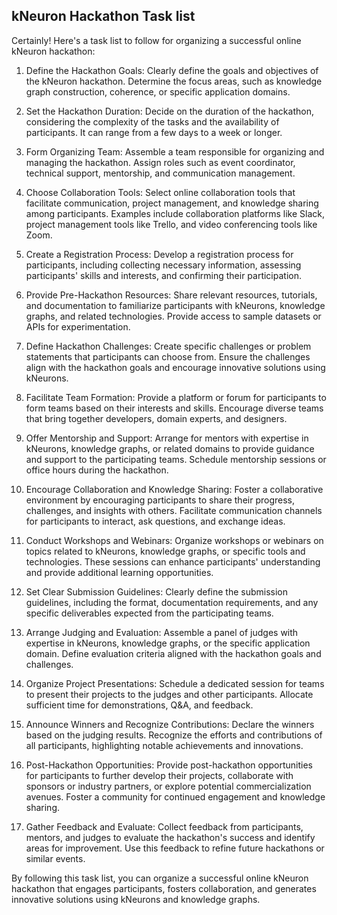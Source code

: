 ## kNeuron Hackathon Task list

Certainly! Here's a task list to follow for organizing a successful online kNeuron hackathon:

1. Define the Hackathon Goals: Clearly define the goals and objectives of the kNeuron hackathon. Determine the focus areas, such as knowledge graph construction, coherence, or specific application domains.

2. Set the Hackathon Duration: Decide on the duration of the hackathon, considering the complexity of the tasks and the availability of participants. It can range from a few days to a week or longer.

3. Form Organizing Team: Assemble a team responsible for organizing and managing the hackathon. Assign roles such as event coordinator, technical support, mentorship, and communication management.

4. Choose Collaboration Tools: Select online collaboration tools that facilitate communication, project management, and knowledge sharing among participants. Examples include collaboration platforms like Slack, project management tools like Trello, and video conferencing tools like Zoom.

5. Create a Registration Process: Develop a registration process for participants, including collecting necessary information, assessing participants' skills and interests, and confirming their participation.

6. Provide Pre-Hackathon Resources: Share relevant resources, tutorials, and documentation to familiarize participants with kNeurons, knowledge graphs, and related technologies. Provide access to sample datasets or APIs for experimentation.

7. Define Hackathon Challenges: Create specific challenges or problem statements that participants can choose from. Ensure the challenges align with the hackathon goals and encourage innovative solutions using kNeurons.

8. Facilitate Team Formation: Provide a platform or forum for participants to form teams based on their interests and skills. Encourage diverse teams that bring together developers, domain experts, and designers.

9. Offer Mentorship and Support: Arrange for mentors with expertise in kNeurons, knowledge graphs, or related domains to provide guidance and support to the participating teams. Schedule mentorship sessions or office hours during the hackathon.

10. Encourage Collaboration and Knowledge Sharing: Foster a collaborative environment by encouraging participants to share their progress, challenges, and insights with others. Facilitate communication channels for participants to interact, ask questions, and exchange ideas.

11. Conduct Workshops and Webinars: Organize workshops or webinars on topics related to kNeurons, knowledge graphs, or specific tools and technologies. These sessions can enhance participants' understanding and provide additional learning opportunities.

12. Set Clear Submission Guidelines: Clearly define the submission guidelines, including the format, documentation requirements, and any specific deliverables expected from the participating teams.

13. Arrange Judging and Evaluation: Assemble a panel of judges with expertise in kNeurons, knowledge graphs, or the specific application domain. Define evaluation criteria aligned with the hackathon goals and challenges.

14. Organize Project Presentations: Schedule a dedicated session for teams to present their projects to the judges and other participants. Allocate sufficient time for demonstrations, Q&A, and feedback.

15. Announce Winners and Recognize Contributions: Declare the winners based on the judging results. Recognize the efforts and contributions of all participants, highlighting notable achievements and innovations.

16. Post-Hackathon Opportunities: Provide post-hackathon opportunities for participants to further develop their projects, collaborate with sponsors or industry partners, or explore potential commercialization avenues. Foster a community for continued engagement and knowledge sharing.

17. Gather Feedback and Evaluate: Collect feedback from participants, mentors, and judges to evaluate the hackathon's success and identify areas for improvement. Use this feedback to refine future hackathons or similar events.

By following this task list, you can organize a successful online kNeuron hackathon that engages participants, fosters collaboration, and generates innovative solutions using kNeurons and knowledge graphs.